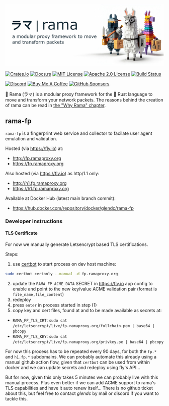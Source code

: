 [![rama banner](../docs/img/rama_banner.jpeg)](https://ramaproxy.org/)

[![Crates.io][crates-badge]][crates-url]
[![Docs.rs][docs-badge]][docs-url]
[![MIT License][license-mit-badge]][license-mit-url]
[![Apache 2.0 License][license-apache-badge]][license-apache-url]
[![Build Status][actions-badge]][actions-url]

[![Discord][discord-badge]][discord-url]
[![Buy Me A Coffee][bmac-badge]][bmac-url]
[![GitHub Sponsors][ghs-badge]][ghs-url]

[crates-badge]: https://img.shields.io/crates/v/rama.svg
[crates-url]: https://crates.io/crates/rama
[docs-badge]: https://img.shields.io/docsrs/rama/latest
[docs-url]: https://docs.rs/rama/latest/rama/index.html
[license-mit-badge]: https://img.shields.io/badge/license-MIT-blue.svg
[license-mit-url]: https://github.com/plabayo/rama/blob/main/LICENSE-MIT
[license-apache-badge]: https://img.shields.io/badge/license-APACHE-blue.svg
[license-apache-url]: https://github.com/plabayo/rama/blob/main/LICENSE-APACHE
[actions-badge]: https://github.com/plabayo/rama/workflows/CI/badge.svg
[actions-url]: https://github.com/plabayo/rama/actions?query=workflow%3ACI+branch%main

[discord-badge]: https://img.shields.io/badge/Discord-%235865F2.svg?style=for-the-badge&logo=discord&logoColor=white
[discord-url]: https://discord.gg/29EetaSYCD
[bmac-badge]: https://img.shields.io/badge/Buy%20Me%20a%20Coffee-ffdd00?style=for-the-badge&logo=buy-me-a-coffee&logoColor=black
[bmac-url]: https://www.buymeacoffee.com/plabayo
[ghs-badge]: https://img.shields.io/badge/sponsor-30363D?style=for-the-badge&logo=GitHub-Sponsors&logoColor=#EA4AAA
[ghs-url]: https://github.com/sponsors/plabayo

🦙 Rama (ラマ) is a modular proxy framework for the 🦀 Rust language to move and transform your network packets.
The reasons behind the creation of rama can be read in [the "Why Rama" chapter](https://ramaproxy.org/book/why_rama).

## rama-fp

`rama-fp` is a fingerprint web service and collector to facilate user agent emulation and validation.

Hosted (via <https://fly.io>) at:

- <http://fp.ramaproxy.org>
- <https://fp.ramaproxy.org>

Also hosted (via <https://fly.io>) as http/1.1 only:

- <http://h1.fp.ramaproxy.org>
- <https://h1.fp.ramaproxy.org>

Available at Docker Hub (latest main branch commit):

- <https://hub.docker.com/repository/docker/glendc/rama-fp>

### Developer instructions

#### TLS Certificate

For now we manually generate Letsencrypt based TLS certifications.

Steps:

1. use [certbot](https://certbot.eff.org/instructions) to start process on dev host machine:
```sh
sudo certbot certonly --manual -d fp.ramaproxy.org
```
2. update the `RAMA_FP_ACME_DATA` SECRET in <https://fly.io> app config to enable and point to the new key/value ACME validation pair (format is `file_name,file_content`)
3. redeploy
4. press `enter` in process started in step (1)
5. copy key and cert files, found at and to be made available as secrets at:
  - `RAMA_FP_TLS_CRT`: `sudo cat /etc/letsencrypt/live/fp.ramaproxy.org/fullchain.pem | base64 | pbcopy`
  - `RAMA_FP_TLS_KEY`: `sudo cat /etc/letsencrypt/live/fp.ramaproxy.org/privkey.pe | base64 | pbcopy`

For now this process has to be repeated every 90 days, for both the `fp.*` and `h1.fp.*` subdomains.
We can probably automate this already using a manual github action flow, given that `certbot` can be used
from within docker and we can update secrets and redeploy using fly's API...

But for now, given this only takes 5 minutes we can probably live with this manual process.
Plus even better if we can add ACME support to rama's TLS capabilities and have it auto renew itself...
There is no github ticket about this, but feel free to contact _glendc_ by mail or discord if you want
to tackle this.
